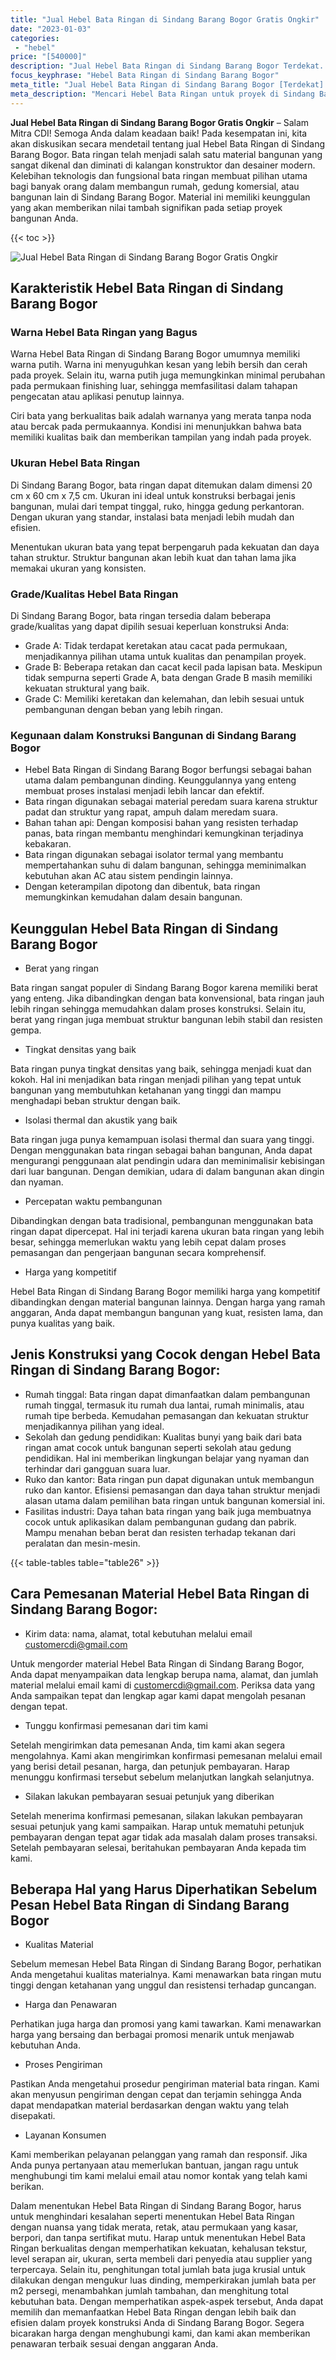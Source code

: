 ```yaml
---
title: "Jual Hebel Bata Ringan di Sindang Barang Bogor Gratis Ongkir"
date: "2023-01-03"
categories:
 - "hebel"
price: "[540000]"
description: "Jual Hebel Bata Ringan di Sindang Barang Bogor Terdekat. Hebel Bata Ringan ini sering dipakai dalam proyek pembangunan sebagai bahan bangunan yang kuat dan awet. Silakan hubungi kami untuk informasi lebih lanjut."
focus_keyphrase: "Hebel Bata Ringan di Sindang Barang Bogor"
meta_title: "Jual Hebel Bata Ringan di Sindang Barang Bogor [Terdekat] - CDI"
meta_description: "Mencari Hebel Bata Ringan untuk proyek di Sindang Barang Bogor? Kami memiliki Hebel Bata Ringan berkualitas untuk material dinding. Raih penawaran terbaik sekarang."
---
```


**Jual Hebel Bata Ringan di Sindang Barang Bogor Gratis Ongkir** – Salam Mitra CDI! Semoga Anda dalam keadaan baik! Pada kesempatan ini, kita akan diskusikan secara mendetail tentang jual Hebel Bata Ringan di Sindang Barang Bogor. Bata ringan telah menjadi salah satu material bangunan yang sangat dikenal dan diminati di kalangan konstruktor dan desainer modern. Kelebihan teknologis dan fungsional bata ringan membuat pilihan utama bagi banyak orang dalam membangun rumah, gedung komersial, atau bangunan lain di Sindang Barang Bogor. Material ini memiliki keunggulan yang akan memberikan nilai tambah signifikan pada setiap proyek bangunan Anda.

{{< toc >}}

![Jual Hebel Bata Ringan di Sindang Barang Bogor Gratis Ongkir](/images/hebel/hebel-bataringan-18.jpg)

## Karakteristik Hebel Bata Ringan di Sindang Barang Bogor

### Warna Hebel Bata Ringan yang Bagus

Warna Hebel Bata Ringan di Sindang Barang Bogor umumnya memiliki warna putih. Warna ini menyuguhkan kesan yang lebih bersih dan cerah pada proyek. Selain itu, warna putih juga memungkinkan minimal perubahan pada permukaan finishing luar, sehingga memfasilitasi dalam tahapan pengecatan atau aplikasi penutup lainnya.

Ciri bata yang berkualitas baik adalah warnanya yang merata tanpa noda atau bercak pada permukaannya. Kondisi ini menunjukkan bahwa bata memiliki kualitas baik dan memberikan tampilan yang indah pada proyek.

### Ukuran Hebel Bata Ringan

Di Sindang Barang Bogor, bata ringan dapat ditemukan dalam dimensi 20 cm x 60 cm x 7,5 cm. Ukuran ini ideal untuk konstruksi berbagai jenis bangunan, mulai dari tempat tinggal, ruko, hingga gedung perkantoran. Dengan ukuran yang standar, instalasi bata menjadi lebih mudah dan efisien.

Menentukan ukuran bata yang tepat berpengaruh pada kekuatan dan daya tahan struktur. Struktur bangunan akan lebih kuat dan tahan lama jika memakai ukuran yang konsisten.

### Grade/Kualitas Hebel Bata Ringan

Di Sindang Barang Bogor, bata ringan tersedia dalam beberapa grade/kualitas yang dapat dipilih sesuai keperluan konstruksi Anda:

*   Grade A: Tidak terdapat keretakan atau cacat pada permukaan, menjadikannya pilihan utama untuk kualitas dan penampilan proyek.
*   Grade B: Beberapa retakan dan cacat kecil pada lapisan bata. Meskipun tidak sempurna seperti Grade A, bata dengan Grade B masih memiliki kekuatan struktural yang baik.
*   Grade C: Memiliki keretakan dan kelemahan, dan lebih sesuai untuk pembangunan dengan beban yang lebih ringan.

### Kegunaan dalam Konstruksi Bangunan di Sindang Barang Bogor

*   Hebel Bata Ringan di Sindang Barang Bogor berfungsi sebagai bahan utama dalam pembangunan dinding. Keunggulannya yang enteng membuat proses instalasi menjadi lebih lancar dan efektif.
*   Bata ringan digunakan sebagai material peredam suara karena struktur padat dan struktur yang rapat, ampuh dalam meredam suara.
*   Bahan tahan api: Dengan komposisi bahan yang resisten terhadap panas, bata ringan membantu menghindari kemungkinan terjadinya kebakaran.
*   Bata ringan digunakan sebagai isolator termal yang membantu mempertahankan suhu di dalam bangunan, sehingga meminimalkan kebutuhan akan AC atau sistem pendingin lainnya.
*   Dengan keterampilan dipotong dan dibentuk, bata ringan memungkinkan kemudahan dalam desain bangunan.

## Keunggulan Hebel Bata Ringan di Sindang Barang Bogor

*   Berat yang ringan

Bata ringan sangat populer di Sindang Barang Bogor karena memiliki berat yang enteng. Jika dibandingkan dengan bata konvensional, bata ringan jauh lebih ringan sehingga memudahkan dalam proses konstruksi. Selain itu, berat yang ringan juga membuat struktur bangunan lebih stabil dan resisten gempa.
*   Tingkat densitas yang baik

Bata ringan punya tingkat densitas yang baik, sehingga menjadi kuat dan kokoh. Hal ini menjadikan bata ringan menjadi pilihan yang tepat untuk bangunan yang membutuhkan ketahanan yang tinggi dan mampu menghadapi beban struktur dengan baik.
*   Isolasi thermal dan akustik yang baik

Bata ringan juga punya kemampuan isolasi thermal dan suara yang tinggi. Dengan menggunakan bata ringan sebagai bahan bangunan, Anda dapat mengurangi penggunaan alat pendingin udara dan meminimalisir kebisingan dari luar bangunan. Dengan demikian, udara di dalam bangunan akan dingin dan nyaman.
*   Percepatan waktu pembangunan

Dibandingkan dengan bata tradisional, pembangunan menggunakan bata ringan dapat dipercepat. Hal ini terjadi karena ukuran bata ringan yang lebih besar, sehingga memerlukan waktu yang lebih cepat dalam proses pemasangan dan pengerjaan bangunan secara komprehensif.
*   Harga yang kompetitif

Hebel Bata Ringan di Sindang Barang Bogor memiliki harga yang kompetitif dibandingkan dengan material bangunan lainnya. Dengan harga yang ramah anggaran, Anda dapat membangun bangunan yang kuat, resisten lama, dan punya kualitas yang baik.

## Jenis Konstruksi yang Cocok dengan Hebel Bata Ringan di Sindang Barang Bogor:

*   Rumah tinggal: Bata ringan dapat dimanfaatkan dalam pembangunan rumah tinggal, termasuk itu rumah dua lantai, rumah minimalis, atau rumah tipe berbeda. Kemudahan pemasangan dan kekuatan struktur menjadikannya pilihan yang ideal.
*   Sekolah dan gedung pendidikan: Kualitas bunyi yang baik dari bata ringan amat cocok untuk bangunan seperti sekolah atau gedung pendidikan. Hal ini memberikan lingkungan belajar yang nyaman dan terhindar dari gangguan suara luar.
*   Ruko dan kantor: Bata ringan pun dapat digunakan untuk membangun ruko dan kantor. Efisiensi pemasangan dan daya tahan struktur menjadi alasan utama dalam pemilihan bata ringan untuk bangunan komersial ini.
*   Fasilitas industri: Daya tahan bata ringan yang baik juga membuatnya cocok untuk aplikasikan dalam pembangunan gudang dan pabrik. Mampu menahan beban berat dan resisten terhadap tekanan dari peralatan dan mesin-mesin.

{{< table-tables table="table26" >}}

## Cara Pemesanan Material Hebel Bata Ringan di Sindang Barang Bogor:

*   Kirim data: nama, alamat, total kebutuhan melalui email customercdi@gmail.com

Untuk mengorder material Hebel Bata Ringan di Sindang Barang Bogor, Anda dapat menyampaikan data lengkap berupa nama, alamat, dan jumlah material melalui email kami di customercdi@gmail.com. Periksa data yang Anda sampaikan tepat dan lengkap agar kami dapat mengolah pesanan dengan tepat.
*   Tunggu konfirmasi pemesanan dari tim kami

Setelah mengirimkan data pemesanan Anda, tim kami akan segera mengolahnya. Kami akan mengirimkan konfirmasi pemesanan melalui email yang berisi detail pesanan, harga, dan petunjuk pembayaran. Harap menunggu konfirmasi tersebut sebelum melanjutkan langkah selanjutnya.
*   Silakan lakukan pembayaran sesuai petunjuk yang diberikan

Setelah menerima konfirmasi pemesanan, silakan lakukan pembayaran sesuai petunjuk yang kami sampaikan. Harap untuk mematuhi petunjuk pembayaran dengan tepat agar tidak ada masalah dalam proses transaksi. Setelah pembayaran selesai, beritahukan pembayaran Anda kepada tim kami.

## Beberapa Hal yang Harus Diperhatikan Sebelum Pesan Hebel Bata Ringan di Sindang Barang Bogor

*   Kualitas Material

Sebelum memesan Hebel Bata Ringan di Sindang Barang Bogor, perhatikan Anda mengetahui kualitas materialnya. Kami menawarkan bata ringan mutu tinggi dengan ketahanan yang unggul dan resistensi terhadap guncangan.
*   Harga dan Penawaran

Perhatikan juga harga dan promosi yang kami tawarkan. Kami menawarkan harga yang bersaing dan berbagai promosi menarik untuk menjawab kebutuhan Anda.
*   Proses Pengiriman

Pastikan Anda mengetahui prosedur pengiriman material bata ringan. Kami akan menyusun pengiriman dengan cepat dan terjamin sehingga Anda dapat mendapatkan material berdasarkan dengan waktu yang telah disepakati.
*   Layanan Konsumen

Kami memberikan pelayanan pelanggan yang ramah dan responsif. Jika Anda punya pertanyaan atau memerlukan bantuan, jangan ragu untuk menghubungi tim kami melalui email atau nomor kontak yang telah kami berikan.

Dalam menentukan Hebel Bata Ringan di Sindang Barang Bogor, harus untuk menghindari kesalahan seperti menentukan Hebel Bata Ringan dengan nuansa yang tidak merata, retak, atau permukaan yang kasar, berpori, dan tanpa sertifikat mutu. Harap untuk menentukan Hebel Bata Ringan berkualitas dengan memperhatikan kekuatan, kehalusan tekstur, level serapan air, ukuran, serta membeli dari penyedia atau supplier yang terpercaya. Selain itu, penghitungan total jumlah bata juga krusial untuk dilakukan dengan mengukur luas dinding, memperkirakan jumlah bata per m2 persegi, menambahkan jumlah tambahan, dan menghitung total kebutuhan bata. Dengan memperhatikan aspek-aspek tersebut, Anda dapat memilih dan memanfaatkan Hebel Bata Ringan dengan lebih baik dan efisien dalam proyek konstruksi Anda di Sindang Barang Bogor. Segera bicarakan harga dengan menghubungi kami, dan kami akan memberikan penawaran terbaik sesuai dengan anggaran Anda.